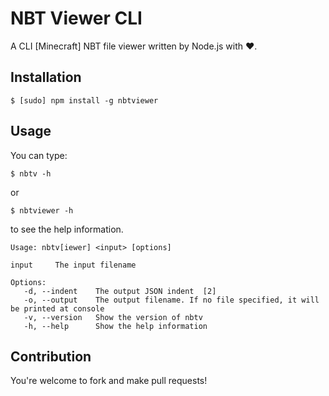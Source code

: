 # NBT Viewer CLI

A CLI [Minecraft] NBT file viewer written by Node.js with ❤️.

## Installation

```shell
$ [sudo] npm install -g nbtviewer
```

## Usage

You can type:

```shell
$ nbtv -h
```

or

```shell
$ nbtviewer -h
```

to see the help information.

```shell
Usage: nbtv[iewer] <input> [options]

input     The input filename

Options:
   -d, --indent    The output JSON indent  [2]
   -o, --output    The output filename. If no file specified, it will be printed at console
   -v, --version   Show the version of nbtv
   -h, --help      Show the help information
```

## Contribution

You're welcome to fork and make pull requests!

